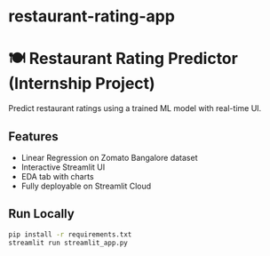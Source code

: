 # restaurant-rating-app
# 🍽️ Restaurant Rating Predictor (Internship Project)

Predict restaurant ratings using a trained ML model with real-time UI.

## Features
- Linear Regression on Zomato Bangalore dataset
- Interactive Streamlit UI
- EDA tab with charts
- Fully deployable on Streamlit Cloud

## Run Locally
```bash
pip install -r requirements.txt
streamlit run streamlit_app.py
